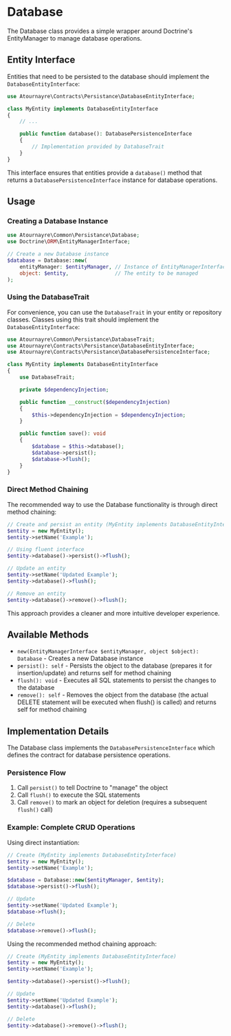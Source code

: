 # Database

The Database class provides a simple wrapper around Doctrine's EntityManager to manage database operations.

## Entity Interface

Entities that need to be persisted to the database should implement the `DatabaseEntityInterface`:

```php
use Atournayre\Contracts\Persistance\DatabaseEntityInterface;

class MyEntity implements DatabaseEntityInterface
{
    // ...

    public function database(): DatabasePersistenceInterface
    {
        // Implementation provided by DatabaseTrait
    }
}
```

This interface ensures that entities provide a `database()` method that returns a `DatabasePersistenceInterface` instance for database operations.

## Usage

### Creating a Database Instance

```php
use Atournayre\Common\Persistance\Database;
use Doctrine\ORM\EntityManagerInterface;

// Create a new Database instance
$database = Database::new(
    entityManager: $entityManager, // Instance of EntityManagerInterface
    object: $entity,               // The entity to be managed
);
```

### Using the DatabaseTrait

For convenience, you can use the `DatabaseTrait` in your entity or repository classes. Classes using this trait should implement the `DatabaseEntityInterface`:

```php
use Atournayre\Common\Persistance\DatabaseTrait;
use Atournayre\Contracts\Persistance\DatabaseEntityInterface;
use Atournayre\Contracts\Persistance\DatabasePersistenceInterface;

class MyEntity implements DatabaseEntityInterface
{
    use DatabaseTrait;

    private $dependencyInjection;

    public function __construct($dependencyInjection)
    {
        $this->dependencyInjection = $dependencyInjection;
    }

    public function save(): void
    {
        $database = $this->database();
        $database->persist();
        $database->flush();
    }
}
```

### Direct Method Chaining

The recommended way to use the Database functionality is through direct method chaining:

```php
// Create and persist an entity (MyEntity implements DatabaseEntityInterface)
$entity = new MyEntity();
$entity->setName('Example');

// Using fluent interface
$entity->database()->persist()->flush();

// Update an entity
$entity->setName('Updated Example');
$entity->database()->flush();

// Remove an entity
$entity->database()->remove()->flush();
```

This approach provides a cleaner and more intuitive developer experience.

## Available Methods

- `new(EntityManagerInterface $entityManager, object $object): Database` - Creates a new Database instance
- `persist(): self` - Persists the object to the database (prepares it for insertion/update) and returns self for method chaining
- `flush(): void` - Executes all SQL statements to persist the changes to the database
- `remove(): self` - Removes the object from the database (the actual DELETE statement will be executed when flush() is called) and returns self for method chaining

## Implementation Details

The Database class implements the `DatabasePersistenceInterface` which defines the contract for database persistence operations.

### Persistence Flow

1. Call `persist()` to tell Doctrine to "manage" the object
2. Call `flush()` to execute the SQL statements
3. Call `remove()` to mark an object for deletion (requires a subsequent `flush()` call)

### Example: Complete CRUD Operations

Using direct instantiation:

```php
// Create (MyEntity implements DatabaseEntityInterface)
$entity = new MyEntity();
$entity->setName('Example');

$database = Database::new($entityManager, $entity);
$database->persist()->flush();

// Update
$entity->setName('Updated Example');
$database->flush();

// Delete
$database->remove()->flush();
```

Using the recommended method chaining approach:

```php
// Create (MyEntity implements DatabaseEntityInterface)
$entity = new MyEntity();
$entity->setName('Example');

$entity->database()->persist()->flush();

// Update
$entity->setName('Updated Example');
$entity->database()->flush();

// Delete
$entity->database()->remove()->flush();
```
